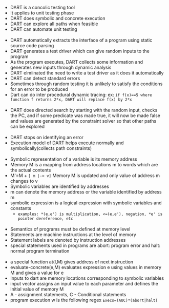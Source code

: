 * DART is a concolic testing tool  
* It applies to unit testing phase  
* DART does symbolic and concrete execution  
* DART can explore all paths when feasible  
* DART can automate unit testing  
&nbsp;
* DART automatically extracts the interface of a program using static source code parsing  
* DART generates a test driver which can give random inputs to the program  
* As the program executes, DART collects some information and generates new inputs through dynamic analysis  &nbsp;
&nbsp;
* DART elmiinated the need to write a test driver as it does it automatically  
* DART can detect standard errors  
* Sometimes through random testing it is unlikely to satisfy the conditions for an error to be produced  
* Dart can do inter procedural dynamic tracing: ex: `if f(x)==5 where function f returns 2*x, DART will replace f(x) by 2*x `  
&nbsp; 
* DART does directed search by starting with the random input, checks the PC, and if some predicate was made true, it will now be made false and values are generated by the constraint solver so that other paths can be explored  
&nbsp;
* DART stops on identifying an error  
* Execution model of DART helps execute normally and symbolically(collects path constraints)  
&nbsp;
* Symbolic representation of a variable is its memory address  
* Memory M is a mapping from address locations m to words which are the actual contents  
* M'=M + `[ m |-> v]` Memory M is updated and only value of address m changes to v  
* Symbolic variables are identified by addresses  
* m can denote the memory address or the variable identified by address m  
* symbolic expression is a logical expression with symbolic variables and constants  
  * `examples: *(e,e') is multiplication, <=(e,e'), negation, *e' is pointer dereference, etc`  
&nbsp;
* Semantics of programs must be defined at memory level  
* Statements are machine instructions at the level of memory  
* Statement labels are denoted by instruction addresses  
* special statements used in programs are abort: program error and halt: normal program termination  
&nbsp;  
* a special function at(l,M) gives address of next instruction  
* evaluate-concrete(e,M) evaluates expression e using values in memory M and gives a value for e  
* Inputs to dart are memory locations corresponding to symbolic variables  
* input vector assigns an input value to each parameter and defines the initial value of memory M  
* A - assignment statements, C - Conditional statements  
* program execution w is the following regex `Execs=(AUC)*(abort|halt)`  
